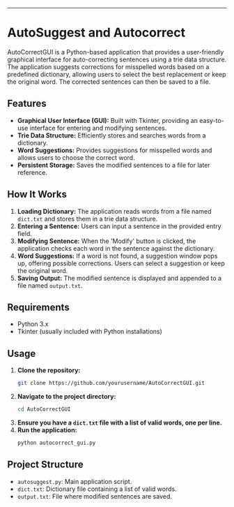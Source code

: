 

---

# AutoSuggest and Autocorrect

AutoCorrectGUI is a Python-based application that provides a user-friendly graphical interface for auto-correcting sentences using a trie data structure. The application suggests corrections for misspelled words based on a predefined dictionary, allowing users to select the best replacement or keep the original word. The corrected sentences can then be saved to a file.

## Features

- **Graphical User Interface (GUI):** Built with Tkinter, providing an easy-to-use interface for entering and modifying  sentences.
- **Trie Data Structure:** Efficiently stores and searches words from a dictionary.
- **Word Suggestions:** Provides suggestions for misspelled words and allows users to choose the correct word.
- **Persistent Storage:** Saves the modified sentences to a file for later reference.

## How It Works

1. **Loading Dictionary:** The application reads words from a file named `dict.txt` and stores them in a trie data structure.
2. **Entering a Sentence:** Users can input a sentence in the provided entry field.
3. **Modifying Sentence:** When the 'Modify' button is clicked, the application checks each word in the sentence against the dictionary.
4. **Word Suggestions:** If a word is not found, a suggestion window pops up, offering possible corrections. Users can select a suggestion or keep the original word.
5. **Saving Output:** The modified sentence is displayed and appended to a file named `output.txt`.

## Requirements

- Python 3.x
- Tkinter (usually included with Python installations)

## Usage

1. **Clone the repository:**
   ```sh
   git clone https://github.com/yourusername/AutoCorrectGUI.git
   ```
2. **Navigate to the project directory:**
   ```sh
   cd AutoCorrectGUI
   ```
3. **Ensure you have a `dict.txt` file with a list of valid words, one per line.**
4. **Run the application:**
   ```sh
   python autocorrect_gui.py
   ```

## Project Structure
- `autosuggest.py`: Main application script.
- `dict.txt`: Dictionary file containing a list of valid words.
- `output.txt`: File where modified sentences are saved.


